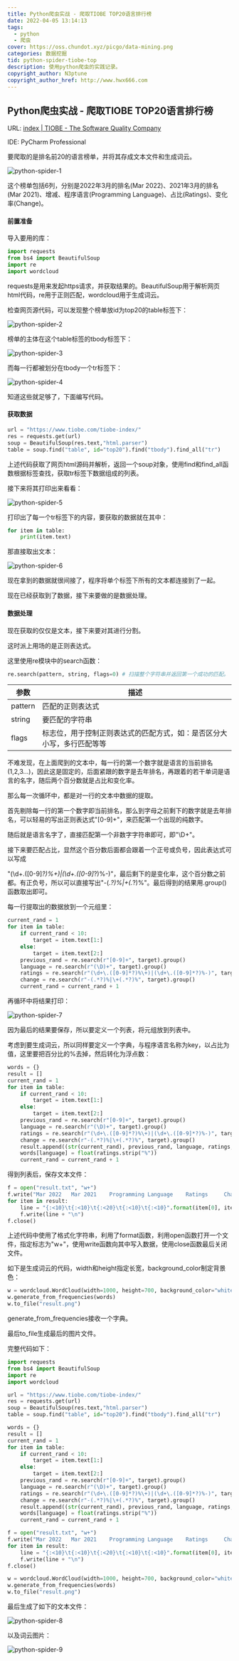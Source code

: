 ```yaml
---
title: Python爬虫实战 - 爬取TIOBE TOP20语言排行榜
date: 2022-04-05 13:14:13
tags:
  - python
  - 爬虫
cover: https://oss.chundot.xyz/picgo/data-mining.png
categories: 数据挖掘
tid: python-spider-tiobe-top
description: 使用python爬虫的实践记录。
copyright_author: N3ptune
copyright_author_href: http://www.hwx666.com
---
```


## Python爬虫实战 - 爬取TIOBE TOP20语言排行榜

URL: [index | TIOBE - The Software Quality Company](https://www.tiobe.com/tiobe-index/)

IDE: PyCharm  Professional

要爬取的是排名前20的语言榜单，并将其存成文本文件和生成词云。

![python-spider-1](https://oss.chundot.xyz/picgo/python-spider-1.png)

这个榜单包括6列，分别是2022年3月的排名(Mar 2022)、2021年3月的排名(Mar 2021)、增减、程序语言(Programming Language)、占比(Ratings)、变化率(Change)。

#### 前置准备

导入要用的库：

```python
import requests
from bs4 import BeautifulSoup
import re
import wordcloud
```

requests是用来发起https请求，并获取结果的。BeautifulSoup用于解析网页html代码，re用于正则匹配，wordcloud用于生成词云。

检查网页源代码，可以发现整个榜单放id为top20的table标签下：

![python-spider-2](https://oss.chundot.xyz/picgo/python-spider-2.png)

榜单的主体在这个table标签的tbody标签下：

![python-spider-3](https://oss.chundot.xyz/picgo/python-spider-3.png)

而每一行都被划分在tbody一个tr标签下：

![python-spider-4](https://oss.chundot.xyz/picgo/python-spider-4.png)

知道这些就足够了，下面编写代码。

#### 获取数据

```python
url = "https://www.tiobe.com/tiobe-index/"
res = requests.get(url)
soup = BeautifulSoup(res.text,"html.parser")
table = soup.find("table", id="top20").find("tbody").find_all("tr")
```

上述代码获取了网页html源码并解析，返回一个soup对象，使用find和find_all函数根据标签查找，获取tr标签下数据组成的列表。

接下来将其打印出来看看：

![python-spider-5](https://oss.chundot.xyz/picgo/python-spider-5.png)

打印出了每一个tr标签下的内容，要获取的数据就在其中：

```python
for item in table:
    print(item.text)
```

那直接取出文本：

![python-spider-6](https://oss.chundot.xyz/picgo/python-spider-6.png)

现在拿到的数据就很间接了，程序将单个标签下所有的文本都连接到了一起。

现在已经获取到了数据，接下来要做的是数据处理。

#### 数据处理

现在获取的仅仅是文本，接下来要对其进行分割。

这时派上用场的是正则表达式。

这里使用re模块中的search函数：

```python
re.search(pattern, string, flags=0) # 扫描整个字符串并返回第一个成功的匹配。
```

| 参数    | 描述                                                         |
| ------- | ------------------------------------------------------------ |
| pattern | 匹配的正则表达式                                             |
| string  | 要匹配的字符串                                               |
| flags   | 标志位，用于控制正则表达式的匹配方式，如：是否区分大小写，多行匹配等等 |

不难发现，在上面爬到的文本中，每一行的第一个数字就是语言的当前排名(1,2,3...)，因此这是固定的，后面紧跟的数字是去年排名，再跟着的若干单词是语言的名字，随后两个百分数就是占比和变化率。

那么每一次循环中，都是对一行的文本中数据的提取。

首先剔除每一行的第一个数字即当前排名，那么到字母之前剩下的数字就是去年排名，可以轻易的写出正则表达式"[0-9]+"，来匹配第一个出现的纯数字。

随后就是语言名字了，直接匹配第一个非数字字符串即可，即"\D+"。

接下来要匹配占比，显然这个百分数后面都会跟着一个正号或负号，因此表达式可以写成

"(\d+.([0-9]*?)%+)|(\d+.([0-9]*?)%-)"，最后剩下的是变化率，这个百分数之前都。有正负号，所以可以直接写出"-(.*?)%|+(.*?)%"。最后得到的结果用.group()函数取出即可。

每一行提取出的数据放到一个元组里：

```python
current_rand = 1
for item in table:
    if current_rand < 10:
        target = item.text[1:]
    else:
        target = item.text[2:]
    previous_rand = re.search(r"[0-9]+", target).group()
    language = re.search(r"(\D)+", target).group()
    ratings = re.search(r"(\d+\.([0-9]*?)%\+)|(\d+\.([0-9]*?)%-)", target).group()[:-1]
    change = re.search(r"-(.*?)%|\+(.*?)%", target).group()
    current_rand = current_rand + 1
```

再循环中将结果打印：

![python-spider-7](https://oss.chundot.xyz/picgo/python-spider-7.png)

因为最后的结果要保存，所以要定义一个列表，将元组放到列表中。

考虑到要生成词云，所以同样要定义一个字典，与程序语言名称为key，以占比为值，这里要把百分比的%去掉，然后转化为浮点数：

```python
words = {}
result = []
current_rand = 1
for item in table:
    if current_rand < 10:
        target = item.text[1:]
    else:
        target = item.text[2:]
    previous_rand = re.search(r"[0-9]+", target).group()
    language = re.search(r"(\D)+", target).group()
    ratings = re.search(r"(\d+\.([0-9]*?)%\+)|(\d+\.([0-9]*?)%-)", target).group()[:-1]
    change = re.search(r"-(.*?)%|\+(.*?)%", target).group()
    result.append((str(current_rand), previous_rand, language, ratings, change))
    words[language] = float(ratings.strip("%"))
    current_rand = current_rand + 1
```

得到列表后，保存文本文件：

```python
f = open("result.txt", "w+")
f.write("Mar 2022  	Mar 2021  	Programming Language	Ratings	    Change\n")
for item in result:
    line = "{:<10}\t{:<10}\t{:<20}\t{:<10}\t{:<10}".format(item[0], item[1], item[2], item[3], item[4])
    f.write(line + "\n")
f.close()
```

上述代码中使用了格式化字符串，利用了format函数，利用open函数打开一个文件，指定标志为"w+"，使用write函数向其中写入数据，使用close函数最后关闭文件。

如下是生成词云的代码，width和height指定长宽，background_color制定背景色：

```python
w = wordcloud.WordCloud(width=1000, height=700, background_color="white")
w.generate_from_frequencies(words)
w.to_file("result.png")
```

generate_from_frequencies接收一个字典。

最后to_file生成最后的图片文件。

完整代码如下：

```python
import requests
from bs4 import BeautifulSoup
import re
import wordcloud

url = "https://www.tiobe.com/tiobe-index/"
res = requests.get(url)
soup = BeautifulSoup(res.text,"html.parser")
table = soup.find("table", id="top20").find("tbody").find_all("tr")

words = {}
result = []
current_rand = 1
for item in table:
    if current_rand < 10:
        target = item.text[1:]
    else:
        target = item.text[2:]
    previous_rand = re.search(r"[0-9]+", target).group()
    language = re.search(r"(\D)+", target).group()
    ratings = re.search(r"(\d+\.([0-9]*?)%\+)|(\d+\.([0-9]*?)%-)", target).group()[:-1]
    change = re.search(r"-(.*?)%|\+(.*?)%", target).group()
    result.append((str(current_rand), previous_rand, language, ratings, change))
    words[language] = float(ratings.strip("%"))
    current_rand = current_rand + 1

f = open("result.txt", "w+")
f.write("Mar 2022  	Mar 2021  	Programming Language	Ratings	    Change\n")
for item in result:
    line = "{:<10}\t{:<10}\t{:<20}\t{:<10}\t{:<10}".format(item[0], item[1], item[2], item[3], item[4])
    f.write(line + "\n")
f.close()

w = wordcloud.WordCloud(width=1000, height=700, background_color="white")
w.generate_from_frequencies(words)
w.to_file("result.png")


```

最后生成了如下的文本文件：

![python-spider-8](https://oss.chundot.xyz/picgo/python-spider-8.png)

以及词云图片：

![python-spider-9](https://oss.chundot.xyz/picgo/python-spider-9.png)
